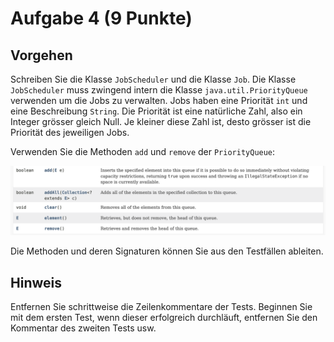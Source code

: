 # Aufgabe 4 (9 Punkte)

## Vorgehen
Schreiben Sie die Klasse `JobScheduler` und die Klasse `Job`. Die Klasse `JobScheduler` muss zwingend intern die Klasse `java.util.PriorityQueue` verwenden um die Jobs zu verwalten. Jobs haben eine Priorität `int` und eine Beschreibung `String`. Die Priorität ist eine natürliche Zahl, also ein Integer grösser gleich Null. Je kleiner diese Zahl ist, desto grösser ist die Priorität des jeweiligen Jobs.

Verwenden Sie die Methoden `add` und `remove` der `PriorityQueue`:


<img src='../../../../../../images/aufgabe1.png' width='800'>


Die Methoden und deren Signaturen können Sie aus den Testfällen ableiten.

## Hinweis
Entfernen Sie schrittweise die Zeilenkommentare der Tests. Beginnen Sie mit dem ersten Test, wenn dieser erfolgreich durchläuft, entfernen Sie den Kommentar des zweiten Tests usw. 